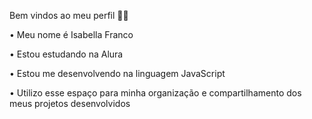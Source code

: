 Bem vindos ao meu perfil 🤍🤍

• Meu nome é Isabella Franco

• Estou estudando na Alura

• Estou me desenvolvendo na linguagem JavaScript 

• Utilizo esse espaço para minha organização e compartilhamento dos meus projetos desenvolvidos 
